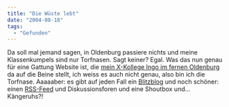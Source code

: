 ```yaml
---
title: "Die Wüste lebt"
date: "2004-08-18"
tags:
  - "Gefunden"
---
```


Da soll mal jemand sagen, in Oldenburg passiere nichts und meine Klassenkumpels sind nur Torfnasen. Sagt keiner? Egal. Was das nun genau für eine Gattung Website ist, die [mein X-Kollege Ingo im fernen Oldenburg](http://www.blizz4u.de/) da auf die Beine stellt, ich weiss es auch nicht genau, also bin ich die Torfnase. Aaaaaber: es gibt auf jeden Fall ein [Blitzblog](http://www.blizz4u.de/start1/index.php?option=com_mamblog&Itemid=25) und noch schöner: einen [RSS-Feed](http://www.blizz4u.de/start1/index2.php?option=com_rss&no_html=1) und Diskussionsforen und eine Shoutbox und… Kängeruhs?!
